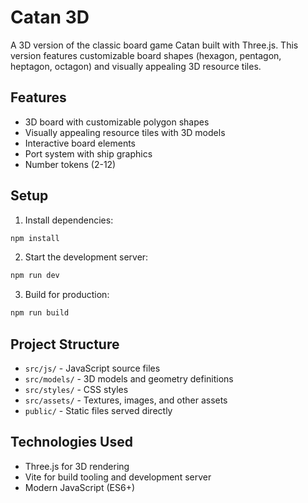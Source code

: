 # Catan 3D

A 3D version of the classic board game Catan built with Three.js. This version features customizable board shapes (hexagon, pentagon, heptagon, octagon) and visually appealing 3D resource tiles.

## Features

- 3D board with customizable polygon shapes
- Visually appealing resource tiles with 3D models
- Interactive board elements
- Port system with ship graphics
- Number tokens (2-12)

## Setup

1. Install dependencies:
```bash
npm install
```

2. Start the development server:
```bash
npm run dev
```

3. Build for production:
```bash
npm run build
```

## Project Structure

- `src/js/` - JavaScript source files
- `src/models/` - 3D models and geometry definitions
- `src/styles/` - CSS styles
- `src/assets/` - Textures, images, and other assets
- `public/` - Static files served directly

## Technologies Used

- Three.js for 3D rendering
- Vite for build tooling and development server
- Modern JavaScript (ES6+) 